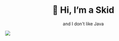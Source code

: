 <h1 align="center">👋 Hi, I’m a Skid</h1>
<p align="center">and I don't like Java</p>

<picture>
<source 
  srcset="https://github-readme-stats.vercel.app/api?manpanskid=anuraghazra&show_icons=true&theme=dark"
  media="(prefers-color-scheme: dark)"
/>
<source
  srcset="https://github-readme-stats.vercel.app/api?manpanskid=anuraghazra&show_icons=true"
  media="(prefers-color-scheme: light), (prefers-color-scheme: no-preference)"
/>
<img src="https://github-readme-stats.vercel.app/api?manpanskid=anuraghazra&show_icons=true" />
</picture>

